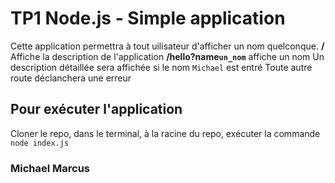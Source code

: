 # TP1 Node.js - Simple application

Cette application permettra à tout uilisateur d'afficher un nom quelconque.
**/** Affiche la description de l'application
**/hello?name`un_nom`** affiche un nom
Un description détaillée sera affichée si le nom `Michael` est entré
Toute autre route déclanchera une erreur

## Pour exécuter l'application
Cloner le repo, dans le terminal, à la racine du repo, exécuter la commande `node index.js`

### Michael Marcus

